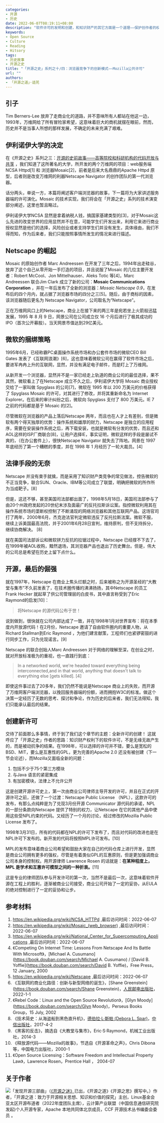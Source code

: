 ```yaml
---
categories:
- 开源
- 历史
date: 2022-06-07T08:19:11+08:00
description: "软件许可的发明和创建，和知识财产的其它方面是一个道理——保护创作者的权益，尤其是商业模式，Mozilla 公共许可是在各种紧迫的条件下所产生，有工程师自身的境遇思考，也有网络商业的法律不成熟，当然更有被强大的竞争对手利用霸权所欺负的愤怒和恐惧，更有甚者，是传统的律师参与了这个许可的创建，很明显了没有让步于开源共同体，而是更多的强调了公司自身的利益，预示着开源世界逐步被商业渗透扩大的开始。"
keywords:
- Open Source
- Culture
- Reading
- Hitsory
tags:
- 历史故事
- 开源之史
title: "「开源之史」系列之十/四：浏览器竞争下的创新模式——Mozilla公共许可"
url: ""
authors:
- 「开源之道」·适兕
---
```


## 引子

Tim Berners-Lee 放弃了走商业化的道路，并不意味所有人都站在他这一边，1993年，万维网给了所有冒险家希望，这意味着巨大的商机就摆在眼前，然而，历史并不是当事人所想的那样发展，不确定的未来充满了艰难。

## 伊利诺伊大学的决定

在《开源之史》系列之三：[开源的史前故事——高等院校和科研机构的代码开放与共享](posts/history-of-open-source/01-let-us-talk-os-in-high-school) ，我们知道了这所著名的大学，所开发的两个万维网的项目：web服务端NCSA Httpd[1] 和 浏览器Mosaic[2]，前者是后来大名鼎鼎的Apache Httpd 原型，后者则是改变万维网的利器Netscape Navigator 的创作团队的第一代浏览器。

话分两头，单说一方，本篇将阐述客户端浏览器的故事，下一篇将为大家讲述服务器端的许可演化。Mosaic 的技术实现，我们将会在「开源之史」系列的技术演变部分阐述，这里也暂且略过。

伊利诺伊大学NCSA 显然是拿着纳税人钱，搞国家基建类型的[3]，对于Mosaic这么先进的改变世界的应用显然并不在意，可能学生们开发出来，利用它来进行商业授权显然是他们的选择，风险创业或者支持学生们并没有发生，具体缘由，我们不得而知，作为后来者，我们只能按照事情所发生的情况来进行描述。

## Netscape 的崛起

Mosaic 的原始创作者 Marc Andreessen 在开发了三年之后，1994年出走硅谷，放弃了这个自己从零开始一手打造的项目，并且说服了Mosaic 的几位主要开发者：Robert McCool、Jon Mittelhauser、Aleks Totic 等[4]，Marc Andreessen 联合Jim Clark 成立了新的公司：**Mosaic Communications Corporation** ，并在一年后发布了全新的浏览器：*Mosaic Netscape 0.9*，在发布后的四个月内，就占据了浏览器市场的四分之三[5]。随后，由于商标的因素，该浏览器随后更名为 Netscape Navigator，公司取名为“Netscape”。

正在万维网风口上的Netscape，商业上在接下来的两三年是宛若坐上火箭般迅猛发展，1995 年 8 月 9 日，网景公司在公司成立仅 16 个月后进行了极其成功的IPO（首次公开募股）。当天网景市值达到29亿美元。

## 微软的捆绑策略

1995年6月，已经称霸PC桌面操作系统市场和办公套件市场的微软CEO Bill Gates 发表了《互联网浪潮》[6]，这也意味着微软公司在赢得了软件市场之后，要进军冉冉上升的互联网，显然，并没有满足电子邮件，而是盯上了万维网。

从新开发一个浏览器，显然并不是一家已经走上轨道的商业公司的最佳选择，果不其然，微软看上了在Netscape 成立不久之后，伊利诺伊大学将 Mosaic 商业授权交给了一家叫做 Spyglass 的公司[7]，微软在 1995 年以 200 万美元的价格获得了 Spyglass Mosaic 的许可，对其进行了修改，并将其重新命名为 Internet Explorer。在后来的审计纠纷之后，微软向 Spyglass 支付了 800 万美元。IE 7 之前的代码都是基于 Mosaic 的[2]。

尽管微软在浏览器的产品上落后Netscape 两年，而且也在人才上有差别，但是微软有两个得天独厚的优势：操作系统和雄厚的财力，Netscape 是独立的应用程序，需要在安装操作系统之后，再下载安装，也就是微软有分发的优势，而且还和AOL这样的ISP厂商联合[8]，让用户选择IE，事实证明，微软这样的手段是屡试不爽的，（在办公套件上），很快Netscape Navigator 就失去了阵地。网景在 1997 年底经历了第一个糟糕的季度，并在 1998 年 1 月经历了一轮大裁员。[4]

## 法律手段的无奈

Netscape 并没有束手就擒，而是采用了知识财产类竞争的常见做法，控告微软的不正当竞争，联合SUN、Oracle、IBM等公司成立了联盟，明确把微软的所作所为当成靶子。[8]

但是，这还不够，甚至美国司法部都出面了，1998年5月18日，美国司法部参与了由20个州政府发起的20世纪末涉及面最广的反托拉斯诉讼案。指控微软利用其在操作系统市场的垄断权控制了不断涌现的网络浏览器和其他互联网产品。这场官司打了两年，2000年6月，杰克逊法官判定微软违反了反托拉斯法案。微软不服，继续上诉美国最高法院，并于2001年6月28日宣判，维持原判，但不支持拆分，继续协商解决。  [8]

就在美国司法部诉讼和微软拼力反抗的拉锯过程中，Netscape 已经撑不下去了，在1999年被AOL收购，黯然退场，其浏览器产品也退出了历史舞台。但是，伟大的公司总是希望在历史上留下点什么。

## 开源，最后的倔强

就在1997年，Netscape 在商业上焦头烂额之时，后来被称之为开源圣经的“大教堂与集市”不久前发表了，在技术圈传播的沸沸扬扬，其中Netscape 的员工 Frank Hecker 就起草了供公司管理层的白皮书，其中直言称受到了Eric Raymond的启发[10]：

> 将Netscape 的源代码公布于世！

说到做到，很快就在公司内部达成了一致，并在1998年1月对世界宣布：将在本季度内开放源代码！在2月份，Netscape 邀请了自由软件圈内的重要人物，从Richard Stallman到Eric Raymond ，为他们建言献策，工程师们也紧锣密鼓的进行同步工作，只为兑现诺言。[9]

Netscape 的联合创始人Marc Andreessen 对于网络的理解至深，在创业之时，就对开放标准极为的重视，也一直践行到底：

> In a networked world, we're headed toward everything being interconnected,and in that world, anything that doesn't talk to everything else [gets killed]. [4]

即使这件事过去了20多年，我们仍然不能说是Netscape 商业上的失败，而开源了万维网客户端浏览器，以挽回服务器端的份额，进而拥抱W3C的标准。做这个决策一定经历了无数的思考、探讨和争论，作为历史的后来者，我们无法得知，我们只能承认最后的结果。

## 创建新许可

交待了前面那么多事情，终于到了我们这个章节的主题：全新许可的创建！ 这就呼应了「开源之史」作者的思路：知识财产权利下的软件许可，不是无缘无故产生的，而是被动抗争的结果。在1998年，可以选择的许可并不错，要么是宽松的BSD、MIT，要么是互惠性的GPL，更为完善的Apache 2.0 还没有被创建（下一节会论述），而Mozilla又面临全新的问题：

1. 包括不少于75个第三方模块
2. 与Java 语言的紧密集成
3. 有加密模块，法律上不允许公开

这是创建开源许可史上，第一次由商业公司律师主导开发的许可，并且在正式的开源许可之前，还做了一个过渡：Netscape Public License （NPL），这款许可的发布，有那么点纯粹是为了兑现3月份开源 Communicator 源代码的承诺，NPL 的一部分条款向Netscape 提供了特别的权力，让Netscape 在它的其他产品中使用这些受NPL约束的代码。又经历了一个月的讨论，经过修改的Mozilla Public License 发布了。

1998年3月31日，所有的代码都在NPL的许可下发布了，而且对代码的改进也是在NPL许可下发布的。新开发的代码将按照MPL许可发布。[10]

MPL的发布意味着商业公司希望和鼓励大家在自己的代码仓库上进行开发，显然是商业公司拥有更多的强权，尽管是有着类似GPL的互惠原则，但是更加强调商业公司本身的控制权。用开源律师 Lawrence Rosen 的话就是：**在某种程度上，MPL 是学术和互惠许可模型之间的一种折衷。**[11]

这是专业的律师团队参与开发许可的第一次，当然不是最后一次，这意味着软件开源在工程上的胜利，逐渐被商业公司接受，商业公司开始了一定的妥协，从EULA的绝对控制进行了一定的妥协和让步。

## 参考材料

1. https://en.wikipedia.org/wiki/NCSA_HTTPd ,最后访问时间：2022-06-07
2. https://en.wikipedia.org/wiki/Mosaic_(web_browser) ,最后访问时间：2022-06-07
3. https://en.wikipedia.org/wiki/National_Center_for_Supercomputing_Applications ,最后访问时间：2022-06-07
4. 《Competing On Internet Time: Lessons From Netscape And Its Battle With Microsoft》，[Michael A. Cusumano](https://book.douban.com/search/Michael A. Cusumano) / [David B. Yoffie](https://book.douban.com/search/David B. Yoffie)，Free Press，12 January, 2000
5. https://en.wikipedia.org/wiki/Netscape ,最后访问时间：2022-06-07
6. 《互联网的商业化路径：创新与新型网络的诞生》，[Shane Greenstein](https://book.douban.com/search/Shane Greenstein)，[人民邮电出版社](https://book.douban.com/press/2609)， 2022-1-1
7. 《Rebel Code：Linux and the Open Source Revolution》，[Glyn Moody](https://book.douban.com/search/Glyn Moody)，Perseus Books Group，15 July, 2002
8. 《技术简史：从海盗船到黑色直升机》，[德伯拉·L·斯帕 (Debora L. Spar)](https://book.douban.com/search/德伯拉·L·斯帕)，[中信出版社](https://book.douban.com/press/2400)，2017-4-2
9. 《黑客的反击》，摘选自《大教堂与集市》，Eric·S·Raymond，机械工业出版社，2014-3
10. 《释放源代码——Mozilla的故事》，节选自《开源革命之声》，Chris Dibona 等，中国电力出版社，2000-1 
11. 《Open Source Licensing：Software Freedom and Intellectual Property Law》，Lawrence Rosen，Prentice Hall ， 2004-07

## 关于作者

![](/public/kuosi-face-of-os.png)「发现开源三部曲」（[《开源之迷》](posts/book-of-open-source/the-fascinating-of-open-source/)已出，《开源之道》《开源之思》撰写中。）作者，「开源之道：致力于开源相关思想、知识和价值的探究」主创，Linux基金会亚太区开源布道者（2022年度团队主席），云计算产业联盟（中国信息通信研究院发起)个人开源专家，Apache 本地共同体北京成员，CCF 开源技术丛书编委会委员 。
